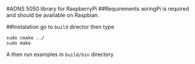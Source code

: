 #ADNS 5050 library for RaspberryPi
##Requirements
wiringPi is required and should be available on Raspbian.

##Instalation
go to `build` director then type
```
sudo cmake ../
sudo make
```
A then run examples in `build/bin` directory